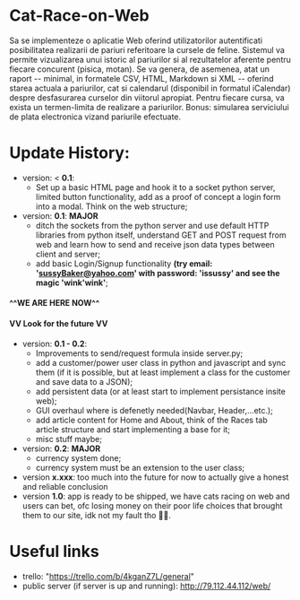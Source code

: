 # Cat-Race-on-Web
Sa se implementeze o aplicatie Web oferind utilizatorilor autentificati posibilitatea realizarii de pariuri referitoare la cursele de feline. Sistemul va permite vizualizarea unui istoric al pariurilor si al rezultatelor aferente pentru fiecare concurent (pisica, motan). Se va genera, de asemenea, atat un raport -- minimal, in formatele CSV, HTML, Markdown si XML -- oferind starea actuala a pariurilor, cat si calendarul (disponibil in formatul iCalendar) despre desfasurarea curselor din viitorul apropiat. Pentru fiecare cursa, va exista un termen-limita de realizare a pariurilor. Bonus: simularea serviciului de plata electronica vizand pariurile efectuate.

# Update History:
- version: < __0.1__: 
  - Set up a basic HTML page and hook it to a socket python server, limited button functionality, add as a proof of concept a login form into a modal. Think on the web structure;
- version: __0.1__: **MAJOR**
  - ditch the sockets from the python server and use default HTTP libraries from python itself, understand GET and POST request from web and learn how to send and receive json data types between client and server;
  - add basic Login/Signup functionality **(try email: 'sussyBaker@yahoo.com' with password: 'issussy' and see the magic 'wink'wink'**;
#### ^^WE ARE HERE NOW^^
#### VV Look for the future VV
- version: __0.1 - 0.2__: 
  - Improvements to send/request formula inside server.py;
  - add a customer/power user class in python and javascript and sync them (if it is possible, but at least implement a class for the customer and save data to a JSON);
  - add persistent data (or at least start to implement persistance insite web);
  - GUI overhaul where is defenetly needed(Navbar, Header,...etc.);
  - add article content for Home and About, think of the Races tab article structure and start implementing a base for it;
  - misc stuff maybe;
- version: __0.2__: **MAJOR**
  - currency system done;
  - currency system must be an extension to the user class;
- version __x.xxx__: too much into the future for now to actually give a honest and reliable conclusion
- version __1.0__: app is ready to be shipped, we have cats racing on web and users can bet, ofc losing money on their poor life choices that brought them to our site, idk not my fault tho 🤷‍♂️.

# Useful links
- trello: "https://trello.com/b/4kganZ7L/general"
- public server (if server is up and running): http://79.112.44.112/web/
